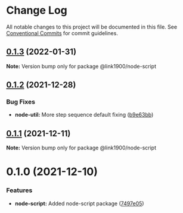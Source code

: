 # Change Log

All notable changes to this project will be documented in this file.
See [Conventional Commits](https://conventionalcommits.org) for commit guidelines.

<a name="0.1.3"></a>
## [0.1.3](https://github.com/projects/link1900/repos/link1900/compare/diff?targetBranch=refs%2Ftags%2F@link1900/node-script@0.1.2&sourceBranch=refs%2Ftags%2F@link1900/node-script@0.1.3) (2022-01-31)

**Note:** Version bump only for package @link1900/node-script





<a name="0.1.2"></a>
## [0.1.2](https://github.com/projects/link1900/repos/link1900/compare/diff?targetBranch=refs%2Ftags%2F@link1900/node-script@0.1.1&sourceBranch=refs%2Ftags%2F@link1900/node-script@0.1.2) (2021-12-28)


### Bug Fixes

* **node-util:** More step sequence default fixing ([b9e63bb](https://github.com/projects/link1900/repos/link1900/commits/b9e63bb))





<a name="0.1.1"></a>
## [0.1.1](https://github.com/projects/link1900/repos/link1900/compare/diff?targetBranch=refs%2Ftags%2F@link1900/node-script@0.1.0&sourceBranch=refs%2Ftags%2F@link1900/node-script@0.1.1) (2021-12-11)

**Note:** Version bump only for package @link1900/node-script





<a name="0.1.0"></a>
# 0.1.0 (2021-12-10)


### Features

* **node-script:** Added node-script package ([7497e05](https://github.com/projects/link1900/repos/link1900/commits/7497e05))
